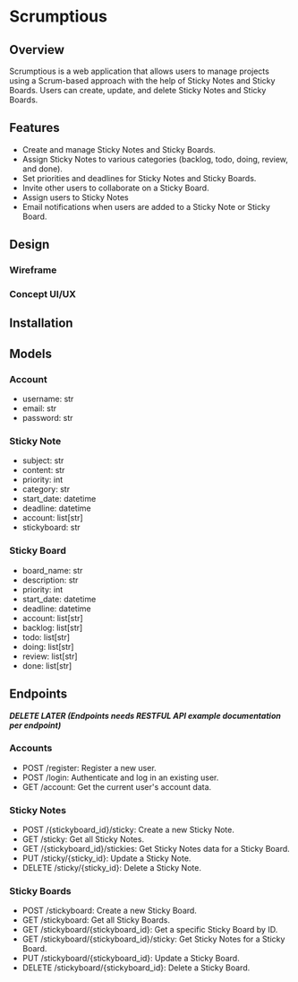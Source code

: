 # Scrumptious


## Overview

Scrumptious is a web application that allows users to manage projects using a Scrum-based approach with the help of Sticky Notes and Sticky Boards. Users can create, update, and delete Sticky Notes and Sticky Boards.


## Features

- Create and manage Sticky Notes and Sticky Boards.
- Assign Sticky Notes to various categories (backlog, todo, doing, review, and done).
- Set priorities and deadlines for Sticky Notes and Sticky Boards.
- Invite other users to collaborate on a Sticky Board.
- Assign users to Sticky Notes
- Email notifications when users are added to a Sticky Note or Sticky Board.

## Design

### Wireframe

### Concept UI/UX

## Installation

## Models

### Account

- username: str
- email: str
- password: str

### Sticky Note

- subject: str
- content: str
- priority: int
- category: str
- start_date: datetime
- deadline: datetime
- account: list[str]
- stickyboard: str

### Sticky Board

- board_name: str
- description: str
- priority: int
- start_date: datetime
- deadline: datetime
- account: list[str]
- backlog: list[str]
- todo: list[str]
- doing: list[str]
- review: list[str]
- done: list[str]

## Endpoints

_**DELETE LATER (Endpoints needs RESTFUL API example documentation per endpoint)**_


### Accounts

- POST /register: Register a new user.
- POST /login: Authenticate and log in an existing user.
- GET /account: Get the current user's account data.

### Sticky Notes

- POST /{stickyboard_id}/sticky: Create a new Sticky Note.
- GET /sticky: Get all Sticky Notes.
- GET /{stickyboard_id}/stickies: Get Sticky Notes data for a Sticky Board.
- PUT /sticky/{sticky_id}: Update a Sticky Note.
- DELETE /sticky/{sticky_id}: Delete a Sticky Note.

### Sticky Boards

- POST /stickyboard: Create a new Sticky Board.
- GET /stickyboard: Get all Sticky Boards.
- GET /stickyboard/{stickyboard_id}: Get a specific Sticky Board by ID.
- GET /stickyboard/{stickyboard_id}/sticky: Get Sticky Notes for a Sticky Board.
- PUT /stickyboard/{stickyboard_id}: Update a Sticky Board.
- DELETE /stickyboard/{stickyboard_id}: Delete a Sticky Board.
